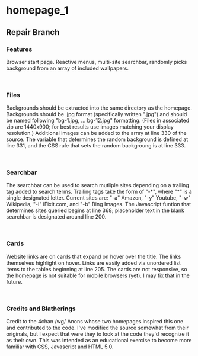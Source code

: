 # homepage_1

<h2>Repair Branch</h3>

<h3>Features</h3><p>Browser start page. Reactive menus, multi-site searchbar, randomly picks background from an array of included wallpapers.</p><br>

<h3>Files</h3><p>Backgrounds should be extracted into the same directory as the homepage. Backgrounds should be .jpg format (specifically written ".jpg") and should be named following "bg-1.jpg, ... bg-12.jpg" formatting. (Files in associated zip are 1440x900; for best results use images matching your display resolution.) Additional images can be added to the array at line 330 of the source. The variable that determines the random background is defined at line 331, and the CSS rule that sets the random backgroung is at line 333.</p><br>

<h3>Searchbar</h3><p>The searchbar can be used to search mutliple sites depending on a trailing tag added to search terms. Trailing tags take the form of "-*", where "*" is a single designated letter. Current sites are: "-a" Amazon, "-y" Youtube, "-w" Wikipedia, "-i" iFixit.com, and "-b" Bing Images. The Javascript funtion that determines sites queried begins at line 368; placeholder text in the blank searchbar is designated around line 200.</p><br>

<h3>Cards</h3><p>Website links are on cards that expand on hover over the title. The links themselves highlight on hover. 
Links are easily added via unordered list items to the tables beginning at line 205. The cards are not responsive, so the homepage is not suitable for mobile browsers (yet). I may fix that in the future.</p><br>

<h3>Credits and Blatherings</h3><p>Credit to the 4chan /wg/ Anons whose two homepages inspired this one and contributed to the code. I've modified the source somewhat from their originals, but I expect that were they to look at the code they'd recognize it as their own. This was intended as an educational exercise to become more familiar with CSS, Javascript and HTML 5.0.</p>
